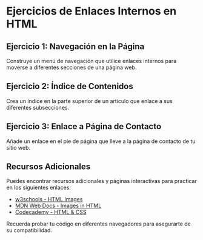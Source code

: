 # Ejercicios de Enlaces Internos en HTML

## Ejercicio 1: Navegación en la Página
Construye un menú de navegación que utilice enlaces internos para moverse a diferentes secciones de una página web.

## Ejercicio 2: Índice de Contenidos
Crea un índice en la parte superior de un artículo que enlace a sus diferentes subsecciones.

## Ejercicio 3: Enlace a Página de Contacto
Añade un enlace en el pie de página que lleve a la página de contacto de tu sitio web.

## Recursos Adicionales
Puedes encontrar recursos adicionales y páginas interactivas para practicar en los siguientes enlaces:

- [w3schools - HTML Images](https://www.w3schools.com/html/html_images.asp)
- [MDN Web Docs - Images in HTML](https://developer.mozilla.org/en-US/docs/Learn/HTML/Multimedia_and_embedding/Images_in_HTML)
- [Codecademy - HTML & CSS](https://www.codecademy.com/learn/learn-html)

Recuerda probar tu código en diferentes navegadores para asegurarte de su compatibilidad.